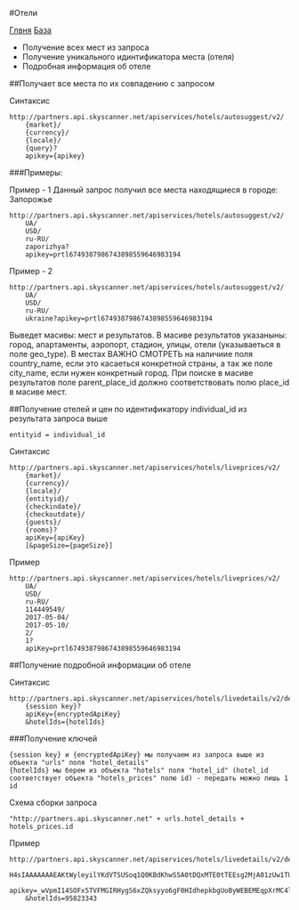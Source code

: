 
#Отели

[Глвня](https://github.com/tolyaganzin/skyscanner-RU) [База](https://github.com/tolyaganzin/skyscanner-RU/blob/master/base.md)

* Получение всех мест из запроса
* Получение уникального идинтификатора места (отеля)
* Подробная информация об отеле


##Получает все места по их совпадению с запросом


Синтаксис
```
http://partners.api.skyscanner.net/apiservices/hotels/autosuggest/v2/
    {market}/
    {currency}/
    {locale}/
    {query}?
    apikey={apikey}
```

###Примеры:

Пример - 1
Данный запрос получил все места находящиеся в городе: Запорожье
```
http://partners.api.skyscanner.net/apiservices/hotels/autosuggest/v2/
    UA/
    USD/
    ru-RU/
    zaporizhya?
    apikey=prtl6749387986743898559646983194
```

Пример - 2
```
http://partners.api.skyscanner.net/apiservices/hotels/autosuggest/v2/
    UA/
    USD/
    ru-RU/
    ukraine?apikey=prtl6749387986743898559646983194
```

Выведет масивы: мест и результатов. В масиве результатов указаныны: город, апартаменты, аэропорт, стадион, улицы, отели (указываеться в поле geo_type).
В местах ВАЖНО СМОТРЕТЬ на наличиие поля country_name, если это касаеться конкретной страны, а так же поле city_name, если нужен конкретный город. При поиске в масиве результатов поле parent_place_id должно соответствовать полю place_id в масиве мест.


##Получение отелей и цен по идентификатору individual_id из результата запроса выше
```
entityid = individual_id
```
Синтаксис
```
http://partners.api.skyscanner.net/apiservices/hotels/liveprices/v2/
    {market}/
    {currency}/
    {locale}/
    {entityid}/
    {checkindate}/
    {checkoutdate}/
    {guests}/
    {rooms}?
    apiKey={apiKey}
    [&pageSize={pageSize}]
```

Пример
```
http://partners.api.skyscanner.net/apiservices/hotels/liveprices/v2/
    UA/
    USD/
    ru-RU/
    114449549/
    2017-05-04/
    2017-05-10/
    2/
    1?
    apiKey=prtl6749387986743898559646983194
```

##Получение подробной информации об отеле

Синтаксис
```
http://partners.api.skyscanner.net/apiservices/hotels/livedetails/v2/details/
    {session key}?
    apiKey={encryptedApiKey}
    &hotelIds={hotelIds}
```

###Получение ключей
```
{session key} и {encryptedApiKey} мы получаем из запроса выше из объекта "urls" поля "hotel_details"
{hotelIds} мы берем из объекта "hotels" поля "hotel_id" (hotel_id соответствует объекта "hotels_prices" полю id) - передать можно лишь 1 id
```

Схема сборки запроса
```
"http://partners.api.skyscanner.net" + urls.hotel_details + hotels_prices.id
```

Пример
```
http://partners.api.skyscanner.net/apiservices/hotels/livedetails/v2/details/
    H4sIAAAAAAAEAKtWyleyilYKdVTSUSoq1Q0KBdKhwS5A0tDQxMTE0tTEEsg2MjA01zUw1TUwCTEwsAIjJFFDAyRRIx1DoF5jHSMgw9RQSSevNCcnVkcpT8lK19LcxLgWAGUE2ARxAAAA0?
    apikey=_wVpmI14SOFx5TVFMGIRHygS6xZQksyyo6gF0HIdhepkbgUoByWEBEMEqpXrMC4lKVbqL6eB7oqsknxsI3bc67g%3D%3D
    &hotelIds=95823343
```
